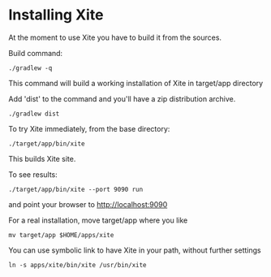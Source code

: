 
Installing Xite
===============

At the moment to use Xite you have to build it from the sources.

Build command:

    ./gradlew -q

This command will build a working installation of Xite in target/app directory

Add 'dist' to the command and you'll have a zip distribution archive.

    ./gradlew dist

To try Xite immediately, from the base directory:

    ./target/app/bin/xite
    
This builds Xite site.

To see results:

    ./target/app/bin/xite --port 9090 run

and point your browser to <http://localhost:9090>

For a real installation, move target/app where you like

    mv target/app $HOME/apps/xite

You can use symbolic link to have Xite in your path, without further settings

    ln -s apps/xite/bin/xite /usr/bin/xite





